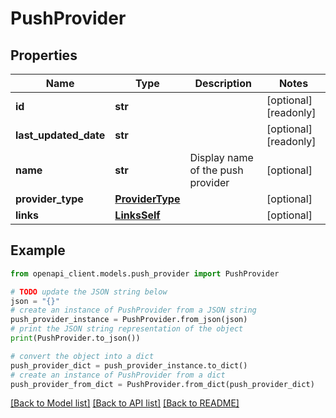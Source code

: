 # PushProvider


## Properties

Name | Type | Description | Notes
------------ | ------------- | ------------- | -------------
**id** | **str** |  | [optional] [readonly] 
**last_updated_date** | **str** |  | [optional] [readonly] 
**name** | **str** | Display name of the push provider | [optional] 
**provider_type** | [**ProviderType**](ProviderType.md) |  | [optional] 
**links** | [**LinksSelf**](LinksSelf.md) |  | [optional] 

## Example

```python
from openapi_client.models.push_provider import PushProvider

# TODO update the JSON string below
json = "{}"
# create an instance of PushProvider from a JSON string
push_provider_instance = PushProvider.from_json(json)
# print the JSON string representation of the object
print(PushProvider.to_json())

# convert the object into a dict
push_provider_dict = push_provider_instance.to_dict()
# create an instance of PushProvider from a dict
push_provider_from_dict = PushProvider.from_dict(push_provider_dict)
```
[[Back to Model list]](../README.md#documentation-for-models) [[Back to API list]](../README.md#documentation-for-api-endpoints) [[Back to README]](../README.md)


